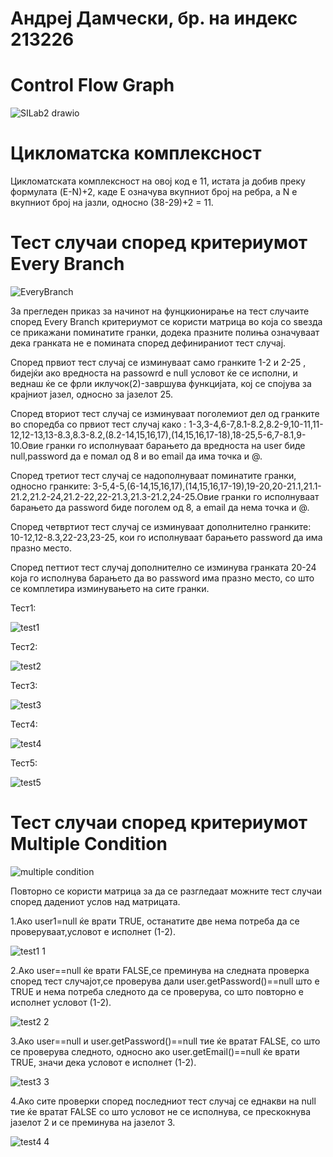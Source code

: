 # Андреј Дамчески, бр. на индекс 213226
 # Control Flow Graph 
 
![SILab2 drawio](https://github.com/damceskiandrej/SI_2023_lab2_213226/assets/127520269/6e40ac24-69f3-465d-ba13-c7450009a286)

 # Цикломатска комплексност 
 Цикломатската комплексност на овој код е 11, истата ја добив преку формулата (E-N)+2, каде E означува вкупниот број на ребра, а N е вкупниот број на јазли, односно
 (38-29)+2 = 11.
 # Тест случаи според критериумот Every Branch 
 
 ![EveryBranch](https://github.com/damceskiandrej/SI_2023_lab2_213226/assets/127520269/e296eb4e-4654-4e26-aef8-42f5facb9a01)

За прегледен приказ за начинот на фунцкионирање на тест случаите според Every Branch критериумот се користи матрица во која со ѕвезда се прикажани поминатите гранки, додека празните полиња означуваат дека гранката не е помината според дефинираниот тест случај. 

Според првиот тест случај се изминуваат само гранките 1-2 и 2-25 , бидејќи ако вредноста на passowrd е null условот ќе се исполни, и веднаш ќе се фрли иклучок(2)-завршува функцијата, кој се спојува за крајниот јазел, односно за јазелот 25.

Според вториот тест случај се изминуваат поголемиот дел од гранките во споредба со првиот тест случај како : 1-3,3-4,6-7,8.1-8.2,8.2-9,10-11,11-12,12-13,13-8.3,8.3-8.2,(8.2-14,15,16,17),(14,15,16,17-18),18-25,5-6,7-8.1,9-10.Овие гранки го исполнуваат барањето да вредноста на user биде null,password да е помал од 8 и во email да има точка и @.

Според третиот тест случај се надополнуваат поминатите гранки, односно гранките: 3-5,4-5,(6-14,15,16,17),(14,15,16,17-19),19-20,20-21.1,21.1-21.2,21.2-24,21.2-22,22-21.3,21.3-21.2,24-25.Овие гранки го исполнуваат барањето да password биде поголем од 8, а email да нема точка и @. 

Според четвртиот тест случај се изминуваат дополнително гранките: 10-12,12-8.3,22-23,23-25, кои го исполнуваат барањето password да има празно место.

Според петтиот тест случај дополнително се изминува гранката 20-24 која го исполнува барањето да во password има празно место, со што се комплетира изминувањето на сите гранки.  

Тест1:  

![test1](https://github.com/damceskiandrej/SI_2023_lab2_213226/assets/127520269/e625c131-41aa-4e42-aafe-a3495ff3ad05)


Тест2: 

![test2](https://github.com/damceskiandrej/SI_2023_lab2_213226/assets/127520269/e6ce28e7-72ee-4cbb-9c72-a8da3305975c)


Тест3: 

![test3](https://github.com/damceskiandrej/SI_2023_lab2_213226/assets/127520269/c15d82e3-cda4-4aeb-a5ef-b97e53c94c07)


Тест4:

![test4](https://github.com/damceskiandrej/SI_2023_lab2_213226/assets/127520269/ece9e8d1-ad49-4a02-bab0-e85d5a72a98d)


Тест5:

![test5](https://github.com/damceskiandrej/SI_2023_lab2_213226/assets/127520269/8dcc41a2-5e7e-4a31-af5c-c667f7b5cf9a)


 # Тест случаи според критериумот Multiple Condition 
![multiple condition](https://github.com/damceskiandrej/SI_2023_lab2_213226/assets/127520269/e91113ed-0506-4890-a1e8-0e460ebd1a20)

 
Повторно се користи матрица за да се разгледаат можните тест случаи според дадениот услов над матрицата.

1.Ако user1=null ќе врати TRUE, останатите две нема потреба да се проверуваат,условот е исполнет (1-2).  

![test1 1](https://github.com/damceskiandrej/SI_2023_lab2_213226/assets/127520269/3a2ac39e-7860-45b6-b4ff-aed5f4cad8fd)



2.Ако user==null ќе врати FALSE,се преминува на следната проверка според тест случајот,се проверува дали user.getPassword()==null што е TRUE и нема потреба следното да се проверува, со што повторно е исполнет условот (1-2). 

![test2 2](https://github.com/damceskiandrej/SI_2023_lab2_213226/assets/127520269/2821150e-9d87-444b-a320-84e3ffefe9d9)



3.Ако user==null и user.getPassword()==null тие ќе вратат FALSE, со што се проверува следното, односно ако user.getEmail()==null ќе врати TRUE, значи дека условот е исполнет (1-2).

![test3 3](https://github.com/damceskiandrej/SI_2023_lab2_213226/assets/127520269/7a2e3a9c-de97-4cda-b508-33285b22640d)



4.Ако сите проверки според последниот тест случај се еднакви на null тие ќе вратат FALSE со што условот не се исполнува, се прескокнува јазелот 2 и се преминува на јазелот 3.

![test4 4](https://github.com/damceskiandrej/SI_2023_lab2_213226/assets/127520269/68f0b7f1-a576-465a-9663-4f1a57df9d90)

